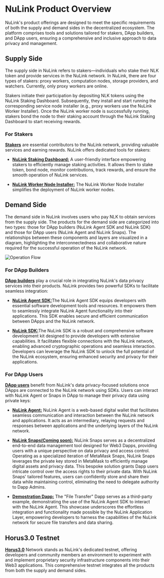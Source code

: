 # NuLink Product Overview

NuLink's product offerings are designed to meet the specific requirements of both the supply and demand sides in the decentralized ecosystem. The platform comprises tools and solutions tailored for stakers, DApp builders, and DApp users, ensuring a comprehensive and inclusive approach to data privacy and management.

## Supply Side

The supply side in NuLink refers to stakers—individuals who stake their NLK token and provide services in the NuLink network. In NuLink, there are four types of stakers: proxy workers, computation nodes, storage providers, and watchers. Currently, only proxy workers are online.

Stakers initiate their participation by depositing NLK tokens using the NuLink Staking Dashboard. Subsequently, they install and start running the corresponding service node installer (e.g., proxy workers use the NuLink Worker Installer). Once the NuLink worker node is successfully running, stakers bond the node to their staking account through the NuLink Staking Dashboard to start receiving rewards.

### For Stakers

[**Stakers**](stakers.md) are essential contributors to the NuLink network, providing valuable services and earning rewards. NuLink offers dedicated tools for stakers:

* [**NuLink Staking Dashboard:**](./staker/dashboard.md) A user-friendly interface empowering stakers to efficiently manage staking activities. It allows them to stake token, bond node, monitor contributions, track rewards, and ensure the smooth operation of NuLink services.

* [**NuLink Worker Node Installer:**](./staker/nulink_worker.md) The NuLink Worker Node Installer simplifies the deployment of NuLink worker nodes.



## Demand Side

The demand side in NuLink involves users who pay NLK to obtain services from the supply side. The products for the demand side are categorized into two types: those for DApp builders (NuLink Agent SDK and NuLink SDK) and those for DApp users (NuLink Agent and NuLink Snaps). The relationships between these components and layers are visualized in a diagram, highlighting the interconnectedness and collaborative nature required for the successful operation of the NuLink network.

![Operation Flow](../miscellaneous/img/flow.jpg)


### For DApp Builders

[**DApp builders**](dapp_builders.md) play a crucial role in integrating NuLink's data privacy services into their products. NuLink provides two powerful SDKs to facilitate seamless integration:


* [**NuLink Agent SDK:**](./builder/agent_sdk.md)The NuLink Agent SDK equips developers with essential software development tools and resources. It empowers them to seamlessly integrate NuLink Agent functionality into their applications. This SDK enables secure and efficient communication between DApps and the NuLink network.


* [**NuLink SDK:**](./builder/agent_sdk.md)The NuLink SDK is a robust and comprehensive software development kit designed to provide developers with extensive capabilities. It facilitates flexible connections with the NuLink network, enabling advanced cryptographic operations and seamless interaction. Developers can leverage the NuLink SDK to unlock the full potential of the NuLink ecosystem, ensuring enhanced security and privacy for their applications.



### For DApp Users

[**DApp users**](dapp_users.md) benefit from NuLink's data privacy-focused solutions once DApps are connected to the NuLink network using SDKs. Users can interact with NuLink Agent or Snaps in DApp to manage their privacy data using private keys:


* [**NuLink Agent:**](./user/nulink_agent.md) NuLink Agent is a web-based digital wallet that facilitates seamless communication and interaction between the NuLink network and applications. It acts as an intermediary, relaying requests and responses between applications and the underlying layers of the NuLink network.


* [**NuLink Snaps(Coming soon):**](./user/nulink_snaps.md) NuLink Snaps serves as a decentralized end-to-end data management tool designed for Web3 Dapps, providing users with a unique perspective on data privacy and access control. Operating as a specialized iteration of MetaMask Snaps, NuLink Snaps leverages the private key stored in MetaMask to efficiently manage digital assets and privacy data. This bespoke solution grants Dapp users intricate control over the access rights to their private data. With NuLink Snaps' tailored features, users can confidently store and share their data while maintaining control, eliminating the need to delegate authority to Dapp Admins.


* [**Demostration Dapp:**](./user/agent_usecase.md) The "File Transfer" Dapp serves as a third-party example, demonstrating the use of the NuLink Agent SDK to interact with the NuLink Agent. This showcase underscores the effortless integration and functionality made possible by the NuLink Application Layer, empowering developers to harness the capabilities of the NuLink network for secure file transfers and data sharing.


## Horus3.0 Testnet

[**Horus3.0**](testnet.md) Network stands as NuLink's dedicated testnet, offering developers and community members an environment to experiment with and implement proprietary security infrastructure components into their Web3 applications. This comprehensive testnet integrates all the products from both the supply and demand sides. 




